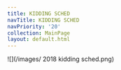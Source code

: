 ```yaml
---
title: KIDDING SCHED
navTitle: KIDDING SCHED
navPriority: '20'
collection: MainPage
layout: default.html
---
```

![](/images/ 2018 kidding sched.png)
